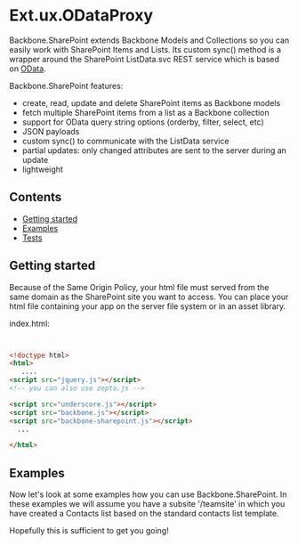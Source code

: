 ﻿Ext.ux.ODataProxy
===================

Backbone.SharePoint extends Backbone Models and Collections so you can easily work with SharePoint Items and Lists.
Its custom sync() method is a wrapper around the SharePoint ListData.svc REST service which is based on [OData](http://www.odata.org). 


Backbone.SharePoint features:

* create, read, update and delete SharePoint items as Backbone models
* fetch multiple SharePoint items from a list as a Backbone collection
* support for OData query string options (orderby, filter, select, etc)
* JSON payloads
* custom sync() to communicate with the ListData service
* partial updates: only changed attributes are sent to the server during an update
* lightweight



Contents
--------
* [Getting started](#installation)
* [Examples](#examples)
* [Tests](#tests)


Getting started
---------------
Because of the Same Origin Policy, your html file must served from the same domain as the SharePoint site you want to access. 
You can place your html file containing your app on the server file system or in an asset library.  


index.html:
 
```html


<!doctype html>
<html>
   ....
<script src="jquery.js"></script> 
<!-- you can also use zepto.js -->

<script src="underscore.js"></script>
<script src="backbone.js"></script>
<script src="backbone-sharepoint.js"></script>
  ...

</html>

```

## <a name="examples"/>Examples

Now let's look at some examples how you can use Backbone.SharePoint. In these examples we will assume you have 
a subsite '/teamsite' in which you have 
created a Contacts list based on the standard contacts list template. 



Hopefully this is sufficient to get you going!




